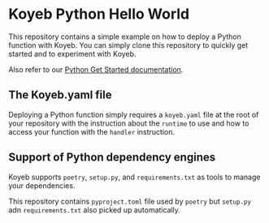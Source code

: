 # Koyeb Python Hello World

This repository contains a simple example on how to deploy a Python function with
Koyeb. You can simply clone this repository to quickly get started and to experiment with
Koyeb.

Also refer to our [Python Get Started documentation](https://www.koyeb.com/docs/stacks/quickstart/deploy-python-function).

## The Koyeb.yaml file

Deploying a Python function simply requires a `koyeb.yaml` file at the root of
your repository with the instruction about the `runtime` to use and how to
access your function with the `handler` instruction.


## Support of Python dependency engines

Koyeb supports `poetry`, `setup.py`, and `requirements.txt` as tools to manage
your dependencies.

This repository contains `pyproject.toml` file used by `poetry` but `setup.py`
adn `requirements.txt` also picked up automatically.
